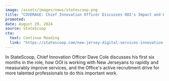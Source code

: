 ```yaml
---
image: /assets/images/news/statescoop.png
title: "COVERAGE: Chief Innovation Officer Discusses OOI's Impact and Hiring Sprint"
promoted: 
date: August 29, 2024
source: StateScoop
cta:
  text: Continue Reading
  link: "https://statescoop.com/new-jersey-digital-services-innovation-dave-cole/"
---
```


In StateScoop, Chief Innovation Officer Dave Cole discusses his first six months in the role, how OOI is working with New Jerseyans to rapidly and measurably improve services, and the Office's active recruitment drive for more talented professionals to do this important work.
